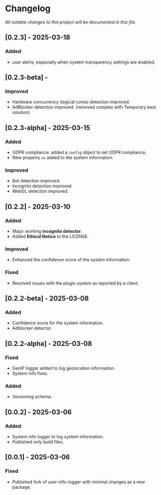 # Changelog

_All notable changes to this project will be documented in this file._

## [0.2.3] - 2025-03-18

### Added
-  user alerts, especially when system transparency settings are enabled.

## [0.2.3-beta] - 
### Improved
- Hardware concurrency (logical cores) detection improved.
- AdBlocker detection improved. (removed complex with Temporary best solution)

## [0.2.3-alpha] - 2025-03-15

### Added
- GDPR compliance: added a `config` object to set GDPR compliance.
- New property `os` added to the system information.

### Improved
- Bot detection improved.
- Incognito detection improved.
- WebGL detection improved.

## [0.2.2] - 2025-03-10

### Added
- Major working **incognito detector**.
- Added **Ethical Notice** to the LICENSE.

### Improved
- Enhanced the confidence score of the system information.

### Fixed
- Resolved issues with the plugin system as reported by a client.

## [0.2.2-beta] - 2025-03-08

### Added
- Confidence score for the system information.
- Adblocker detector.

## [0.2.2-alpha] - 2025-03-08

### Fixed
- GeoIP logger added to log geolocation information.
- System info fixes.

### Added
- Versioning schema.

## [0.0.2] - 2025-03-06

### Added
- System info logger to log system information.
- Published only build files.

## [0.0.1] - 2025-03-06

### Fixed
- Published fork of user-info-logger with minimal changes as a new package.
